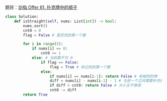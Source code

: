 题目：[剑指 Offer 61. 扑克牌中的顺子](https://leetcode.cn/problems/bu-ke-pai-zhong-de-shun-zi-lcof/)

```python
class Solution:
    def isStraight(self, nums: List[int]) -> bool:
        nums.sort()
        cnt0 = 0
        flag = False # 是否找到第一个数

        for i in range(5):
            if nums[i] == 0:
                cnt0 += 1
            else: # 当前数不为 0
                if flag == False:
                    flag = True # 标记找到第一个数
                else:
                    if nums[i] == nums[i-1]: return False # 有相同的牌
                    diff = nums[i] - nums[i-1] - 1 # 与前一个之间需要补充的牌数
                    if diff > cnt0: return False # 大小王不够用
                    cnt0 -= diff
        return True
```

